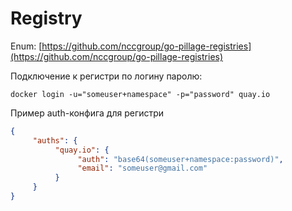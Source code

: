 # Registry

Enum: [https://github.com/nccgroup/go-pillage-registries](https://github.com/nccgroup/go-pillage-registries)

Подключение к регистри по логину паролю:

```
docker login -u="someuser+namespace" -p="password" quay.io
```

Пример auth-конфига для регистри

```json
{
     "auths": {
          "quay.io": {
               "auth": "base64(someuser+namespace:password)",
               "email": "someuser@gmail.com"
          }
     }
}
```
